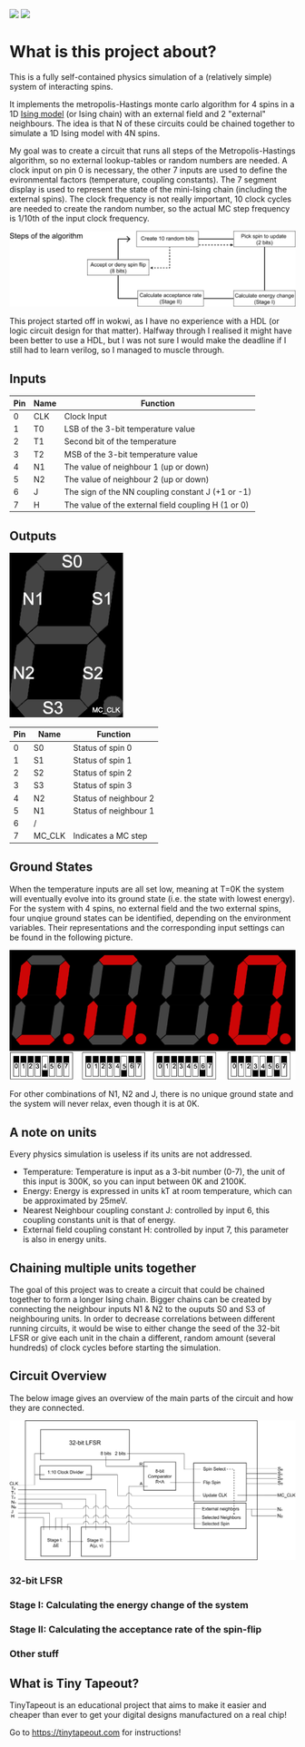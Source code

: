 ![](../../workflows/gds/badge.svg) ![](../../workflows/docs/badge.svg)

# What is this project about?

This is a fully self-contained physics simulation of a (relatively simple) system of interacting spins.

It implements the metropolis-Hastings monte carlo algorithm for 4 spins in a 1D [Ising model](https://en.wikipedia.org/wiki/Ising_model) (or Ising chain) with an external field and 2 "external" neighbours. The idea is that N of these circuits could be chained together to simulate a 1D Ising model with 4N spins.

My goal was to create a circuit that runs all steps of the Metropolis-Hastings algorithm, so no external lookup-tables or random numbers are needed. 
A clock input on pin 0 is necessary, the other 7 inputs are used to define the evironmental factors (temperature, coupling constants). The 7 segment display
is used to represent the state of the mini-Ising chain (including the external spins). The clock frequency is not really important, 10 clock cycles are needed to create the random number, so the actual MC step frequency is 1/10th of the input clock frequency.


<img src="Algorithm_view2.png" width="1000">

  
This project started off in wokwi, as I have no experience with a HDL (or logic circuit design for that matter). Halfway through I realised it might have been better to use a HDL, but I was not sure I would make the deadline if I still had to learn verilog, so I managed to muscle through.

## Inputs
|Pin|Name|Function                                           |
|--|-----|---------------------------------------------------|
|0 |CLK  |Clock Input                                        |
|1 |T0   |LSB of the 3-bit temperature value                 |
|2 |T1   |Second bit of the temperature                      |
|3 |T2   |MSB of the 3-bit temperature value                 |
|4 |N1   |The value of neighbour 1 (up or down)              |
|5 |N2   |The value of neighbour 2 (up or down)              |
|6 |J    |The sign of the NN coupling constant J (+1 or -1)  |
|7 |H    |The value of the external field coupling H (1 or 0)|

## Outputs

![](7-seg.png)

|Pin|Name |Function                     |
|--|------|-----------------------------|
|0 |S0    |Status of spin 0             |
|1 |S1    |Status of spin 1             |
|2 |S2    |Status of spin 2             |
|3 |S3    |Status of spin 3             |
|4 |N2    |Status of neighbour 2        |
|5 |N1    |Status of neighbour 1        |
|6 |/     |                             |
|7 |MC_CLK|Indicates a MC step          |

## Ground States

When the temperature inputs are all set low, meaning at T=0K the system will eventually evolve into its ground state (i.e. the state with lowest energy).
For the system with 4 spins, no external field and the two external spins, four unqiue ground states can be identified, depending on the environment variables.
Their representations and the corresponding input settings can be found in the following picture.

![](Ground_states.png)

For other combinations of N1, N2 and J, there is no unique ground state and the system will never relax, even though it is at 0K.

## A note on units
Every physics simulation is useless if its units are not addressed.
* Temperature: Temperature is input as a 3-bit number (0-7), the unit of this input is 300K, so you can input between 0K and 2100K.
* Energy: Energy is expressed in units kT at room temperature, which can be approximated by 25meV.
* Nearest Neighbour coupling constant J: controlled by input 6, this coupling constants unit is that of energy.
* External field coupling constant H: controlled by input 7, this parameter is also in energy units.

## Chaining multiple units together
The goal of this project was to create a circuit that could be chained together to form a longer Ising chain. Bigger chains can be created by connecting the neighbour inputs N1 & N2 to the ouputs S0 and S3 of neighbouring units. In order to decrease correlations between different running circuits, it would be wise to either change the seed of the 32-bit LFSR or give each unit in the chain a different, random amount (several hundreds) of clock cycles before starting the simulation.

## Circuit Overview
The below image gives an overview of the main parts of the circuit and how they are connected.

![](Overview_2.png)

### 32-bit LFSR
### Stage I: Calculating the energy change of the system
### Stage II: Calculating the acceptance rate of the spin-flip
### Other stuff

## What is Tiny Tapeout?

TinyTapeout is an educational project that aims to make it easier and cheaper than ever to get your digital designs manufactured on a real chip!

Go to https://tinytapeout.com for instructions!
